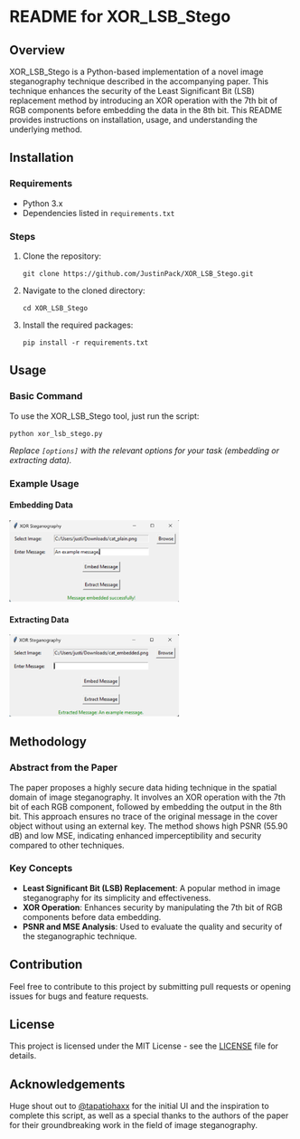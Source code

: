 
# README for XOR_LSB_Stego

## Overview
XOR_LSB_Stego is a Python-based implementation of a novel image steganography technique described in the accompanying paper. This technique enhances the security of the Least Significant Bit (LSB) replacement method by introducing an XOR operation with the 7th bit of RGB components before embedding the data in the 8th bit. This README provides instructions on installation, usage, and understanding the underlying method.

## Installation

### Requirements
- Python 3.x
- Dependencies listed in `requirements.txt`

### Steps
1. Clone the repository:
   ```
   git clone https://github.com/JustinPack/XOR_LSB_Stego.git
   ```
2. Navigate to the cloned directory:
   ```
   cd XOR_LSB_Stego
   ```
3. Install the required packages:
   ```
   pip install -r requirements.txt
   ```

## Usage

### Basic Command
To use the XOR_LSB_Stego tool, just run the script:
```
python xor_lsb_stego.py
```
*Replace `[options]` with the relevant options for your task (embedding or extracting data).*

### Example Usage

#### Embedding Data
<img src="Examples/embedding_example.png" width="300" />

#### Extracting Data
<img src="Examples/extraction_example.png" width="300" />


## Methodology

### Abstract from the Paper
The paper proposes a highly secure data hiding technique in the spatial domain of image steganography. It involves an XOR operation with the 7th bit of each RGB component, followed by embedding the output in the 8th bit. This approach ensures no trace of the original message in the cover object without using an external key. The method shows high PSNR (55.90 dB) and low MSE, indicating enhanced imperceptibility and security compared to other techniques.

### Key Concepts
- **Least Significant Bit (LSB) Replacement**: A popular method in image steganography for its simplicity and effectiveness.
- **XOR Operation**: Enhances security by manipulating the 7th bit of RGB components before data embedding.
- **PSNR and MSE Analysis**: Used to evaluate the quality and security of the steganographic technique.

## Contribution
Feel free to contribute to this project by submitting pull requests or opening issues for bugs and feature requests.

## License
This project is licensed under the MIT License - see the [LICENSE](LICENSE) file for details.

## Acknowledgements
Huge shout out to [@tapatiohaxx](https://github.com/tapatiohaxx) for the initial UI and the inspiration to complete this script, as well as a special thanks to the authors of the paper for their groundbreaking work in the field of image steganography.

